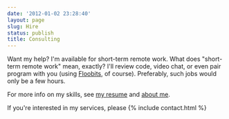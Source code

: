 ```yaml
---
date: '2012-01-02 23:28:40'
layout: page
slug: Hire
status: publish
title: Consulting
---
```


Want my help? I'm available for short-term remote work. What does "short-term remote work" mean, exactly? I'll review code, video chat, or even pair program with you (using [Floobits](https://floobits.com/), of course). Preferably, such jobs would only be a few hours.

For more info on my skills, see [my resume](/resume/) and [about me](/about/).

If you're interested in my services, please {% include contact.html %}
